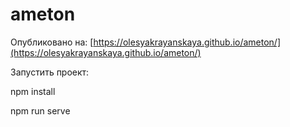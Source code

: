 # ameton

Опубликованo на: [https://olesyakrayanskaya.github.io/ameton/](https://olesyakrayanskaya.github.io/ameton/)

Запустить проект:

npm install

npm run serve